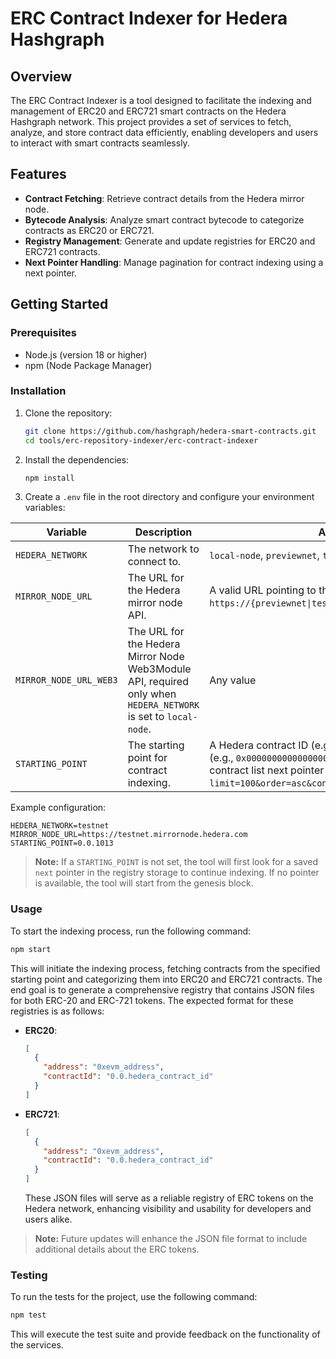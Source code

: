 # ERC Contract Indexer for Hedera Hashgraph

## Overview

The ERC Contract Indexer is a tool designed to facilitate the indexing and management of ERC20 and ERC721 smart contracts on the Hedera Hashgraph network. This project provides a set of services to fetch, analyze, and store contract data efficiently, enabling developers and users to interact with smart contracts seamlessly.

## Features

- **Contract Fetching**: Retrieve contract details from the Hedera mirror node.
- **Bytecode Analysis**: Analyze smart contract bytecode to categorize contracts as ERC20 or ERC721.
- **Registry Management**: Generate and update registries for ERC20 and ERC721 contracts.
- **Next Pointer Handling**: Manage pagination for contract indexing using a next pointer.

## Getting Started

### Prerequisites

- Node.js (version 18 or higher)
- npm (Node Package Manager)

### Installation

1. Clone the repository:

   ```bash
   git clone https://github.com/hashgraph/hedera-smart-contracts.git
   cd tools/erc-repository-indexer/erc-contract-indexer
   ```

2. Install the dependencies:

   ```bash
   npm install
   ```

3. Create a `.env` file in the root directory and configure your environment variables:

| Variable               | Description                                                                                                    | Accepted Values                                                                                                                                                                                                                 |
| ---------------------- | -------------------------------------------------------------------------------------------------------------- | ------------------------------------------------------------------------------------------------------------------------------------------------------------------------------------------------------------------------------- |
| `HEDERA_NETWORK`       | The network to connect to.                                                                                     | `local-node`, `previewnet`, `testnet`, or `mainnet`                                                                                                                                                                             |
| `MIRROR_NODE_URL`      | The URL for the Hedera mirror node API.                                                                        | A valid URL pointing to the Hedera mirror node (e.g., `https://{previewnet\|testnet\|mainnet}.mirrornode.hedera.com`)                                                                                                           |
| `MIRROR_NODE_URL_WEB3` | The URL for the Hedera Mirror Node Web3Module API, required only when `HEDERA_NETWORK` is set to `local-node`. | Any value                                                                                                                                                                                                                       |
| `STARTING_POINT`       | The starting point for contract indexing.                                                                      | A Hedera contract ID (e.g., `0.0.369`), an EVM 20-byte address (e.g., `0x0000000000000000000000000000000000000369`), or a get contract list next pointer (e.g., `/api/v1/contracts?limit=100&order=asc&contract.id=gt:0.0.369`) |

Example configuration:

```plaintext
HEDERA_NETWORK=testnet
MIRROR_NODE_URL=https://testnet.mirrornode.hedera.com
STARTING_POINT=0.0.1013
```

> **Note:** If a `STARTING_POINT` is not set, the tool will first look for a saved `next` pointer in the registry storage to continue indexing. If no pointer is available, the tool will start from the genesis block.

### Usage

To start the indexing process, run the following command:

```bash
npm start
```

This will initiate the indexing process, fetching contracts from the specified starting point and categorizing them into ERC20 and ERC721 contracts. The end goal is to generate a comprehensive registry that contains JSON files for both ERC-20 and ERC-721 tokens. The expected format for these registries is as follows:

- **ERC20**:
  ```json
  [
    {
      "address": "0xevm_address",
      "contractId": "0.0.hedera_contract_id"
    }
  ]
  ```
- **ERC721**:
  ```json
  [
    {
      "address": "0xevm_address",
      "contractId": "0.0.hedera_contract_id"
    }
  ]
  ```
  These JSON files will serve as a reliable registry of ERC tokens on the Hedera network, enhancing visibility and usability for developers and users alike.

> **Note:** Future updates will enhance the JSON file format to include additional details about the ERC tokens.

### Testing

To run the tests for the project, use the following command:

```bash
npm test
```

This will execute the test suite and provide feedback on the functionality of the services.
